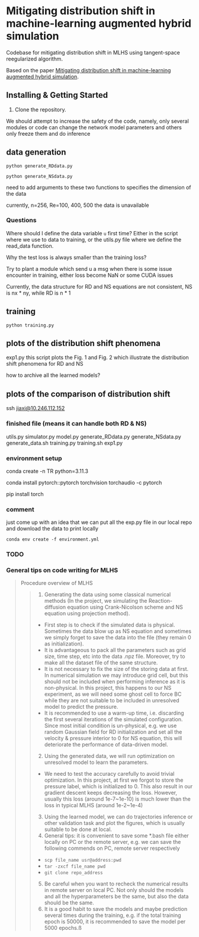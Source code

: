 # Mitigating distribution shift in machine-learning augmented hybrid simulation


Codebase for mitigating distribution shift in MLHS using tangent-space reegularized algorithm.

Based on the paper [Mitigating distribution shift in machine-learning augmented hybrid simulation]().


## Installing & Getting Started

1. Clone the repository.


We should attempt to increase the safety of the code, namely, only several modules or code can change the network model parameters and others only freeze them and do inference  


##  data generation
`python generate_RDdata.py`

`python generate_NSdata.py`

need to add arguments to these two functions to specifies the dimension of the data

currently, n=256, Re=100, 400, 500 the data is unavailable

### Questions
Where should I define the data variable `u` first time? Either in the script where we use to data to training, or the utils.py file where we define the read_data function.

Why the test loss is always smaller than the training loss?

Try to plant a module which send u a msg when there is some issue encounter in training, either loss become NaN or some CUDA issues

Currently, the data structure for RD and NS equations are not consistent, NS is nx * ny, while RD is n * 1


## training
`python training.py`


## plots of the distribution shift phenomena
exp1.py
this script plots the Fig. 1 and Fig. 2 which illustrate the distribution shift 
phenomena for RD and NS

how to archive all the learned models?

## plots of the comparison of distribution shift
ssh jiaxi@10.246.112.152

### finished file (means it can handle both RD & NS)
utils.py
simulator.py
model.py
generate_RDdata.py 
generate_NSdata.py 
generate_data.sh
training.py
training.sh
exp1.py


### environment setup
conda create -n TR python=3.11.3

conda install pytorch::pytorch torchvision torchaudio -c pytorch

pip install torch

### comment
just come up with an idea that we can put all the exp.py file in our local repo and download the data to print locally

`conda env create -f environment.yml`


### TODO


### General tips on code writing for MLHS
> Procedure overview of MLHS
> > 1. Generating the data using some classical numerical methods (In the project, we simulating the Reaction-diffusion equation using Crank-Nicolson scheme and NS equation using projection method).
> > * First step is to check if the simulated data is physical. Sometimes the data blow up as NS equation and sometimes we simply forget to save the data into the file (they remain $0$ as initialization).
> > * It is advantageous to pack all the parameters such as grid size, time step, etc into the data .npz file. Moreover, try to make all the dataset file of the same structure.
> > * It is not necessary to fix the size of the storing data at first. In numerical simulation we may introduce grid cell, but this should not be included when performing inference as it is non-physical. In this project, this happens to our NS experiment, as we will need some ghost cell to force BC while they are not suitable to be included in unresolved model to predict the pressure.
> > * It is recommended to use a warm-up time, i.e. discarding the first several iterations of the simulated configuration. Since most initial condition is un-physical, e.g. we use random Gaussian field for RD initialization and set all the velocity & pressure interior to $0$ for NS equation, this will deteriorate the performance of data-driven model.
> > 2. Using the generated data, we will run optimization on unresolved model to learn the parameters.
> > * We need to test the accuracy carefully to avoid trivial optimization. In this project, at first we forgot to store the pressure label, which is initialized to $0$. This also result in our gradient descent keeps decreasing the loss. However, usually this loss (around 1e-7~1e-10) is much lower than the loss in typical MLHS (around 1e-2~1e-4)
> > 3. Using the learned model, we can do trajectories inference or other validation task and plot the figures, which is usually suitable to be done at local.
> > 4. General tips: it is convenient to save some *.bash file either locally on PC or the remote server, e.g. we can save the following commends on PC, remote server respectively
> > + `scp file_name usr@address:pwd`
> > + `tar -zxcf file_name pwd`
> > + `git clone repo_address`
> > 5. Be careful when you want to recheck the numerical results in remote server on local PC. Not only should the models and all the hyperparameters be the same, but also the data should be the same. 
> > 6. It is a good habit to save the models and maybe prediction several times during the training, e.g. if the total training epoch is 50000, it is recommended to save the model per 5000 epochs.ß